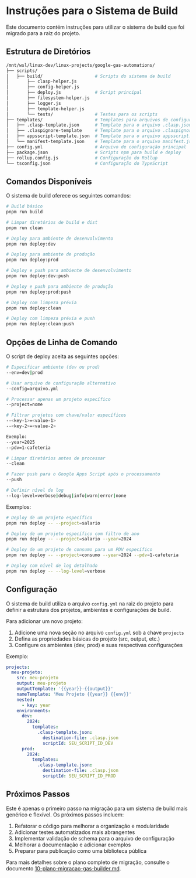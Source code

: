 # Instruções para o Sistema de Build

Este documento contém instruções para utilizar o sistema de build que foi migrado para a raiz do projeto.

## Estrutura de Diretórios

```bash
/mnt/wsl/linux-dev/linux-projects/google-gas-automations/
├── scripts/
│   ├── build/                    # Scripts do sistema de build
│       ├── clasp-helper.js
│       ├── config-helper.js
│       ├── deploy.js             # Script principal
│       ├── filesystem-helper.js
│       ├── logger.js
│       ├── template-helper.js
│       └── tests/                # Testes para os scripts
├── templates/                    # Templates para arquivos de configuração
│   ├── .clasp-template.json      # Template para o arquivo .clasp.json
│   ├── .claspignore-template     # Template para o arquivo .claspignore
│   ├── appsscript-template.json  # Template para o arquivo appsscript.json
│   └── manifest-template.json    # Template para o arquivo manifest.json
├── config.yml                    # Arquivo de configuração principal
├── package.json                  # Scripts npm para build e deploy
├── rollup.config.js              # Configuração do Rollup
└── tsconfig.json                 # Configuração do TypeScript
```

## Comandos Disponíveis

O sistema de build oferece os seguintes comandos:

```bash
# Build básico
pnpm run build

# Limpar diretórios de build e dist
pnpm run clean

# Deploy para ambiente de desenvolvimento
pnpm run deploy:dev

# Deploy para ambiente de produção
pnpm run deploy:prod

# Deploy e push para ambiente de desenvolvimento
pnpm run deploy:dev:push

# Deploy e push para ambiente de produção
pnpm run deploy:prod:push

# Deploy com limpeza prévia
pnpm run deploy:clean

# Deploy com limpeza prévia e push
pnpm run deploy:clean:push
```

## Opções de Linha de Comando

O script de deploy aceita as seguintes opções:

```bash
# Especificar ambiente (dev ou prod)
--env=dev|prod

# Usar arquivo de configuração alternativo
--config=arquivo.yml

# Processar apenas um projeto específico
--project=nome

# Filtrar projetos com chave/valor específicos
--<key-1>=<value-1>
--<key-2>=<value-2>

Exemplo:
--year=2025
--pdv=1-cafeteria

# Limpar diretórios antes de processar
--clean

# Fazer push para o Google Apps Script após o processamento
--push

# Definir nível de log
--log-level=verbose|debug|info|warn|error|none
```

Exemplos:

```bash
# Deploy de um projeto específico
pnpm run deploy -- --project=salario

# Deploy de um projeto específico com filtro de ano
pnpm run deploy -- --project=salario --year=2024

# Deploy de um projeto de consumo para um PDV específico
pnpm run deploy -- --project=consumo --year=2024 --pdv=1-cafeteria

# Deploy com nível de log detalhado
pnpm run deploy -- --log-level=verbose
```

## Configuração

O sistema de build utiliza o arquivo `config.yml` na raiz do projeto para definir a estrutura dos projetos, ambientes e configurações de build.

Para adicionar um novo projeto:

1. Adicione uma nova seção no arquivo `config.yml` sob a chave `projects`
2. Defina as propriedades básicas do projeto (src, output, etc.)
3. Configure os ambientes (dev, prod) e suas respectivas configurações

Exemplo:

```yaml
projects:
  meu-projeto:
    src: meu-projeto
    output: meu-projeto
    outputTemplate: '{{year}}-{{output}}'
    nameTemplate: 'Meu Projeto {{year}} {{env}}'
    nested:
      - key: year
    environments:
      dev:
        2024:
          templates:
            .clasp-template.json:
              destination-file: .clasp.json
              scriptId: SEU_SCRIPT_ID_DEV
      prod:
        2024:
          templates:
            .clasp-template.json:
              destination-file: .clasp.json
              scriptId: SEU_SCRIPT_ID_PROD
```

## Próximos Passos

Este é apenas o primeiro passo na migração para um sistema de build mais genérico e flexível. Os próximos passos incluem:

1. Refatorar o código para melhorar a organização e modularidade
2. Adicionar testes automatizados mais abrangentes
3. Implementar validação de schema para o arquivo de configuração
4. Melhorar a documentação e adicionar exemplos
5. Preparar para publicação como uma biblioteca pública

Para mais detalhes sobre o plano completo de migração, consulte o documento [10-plano-migracao-gas-builder.md](./10-plano-migracao-gas-builder.md).

